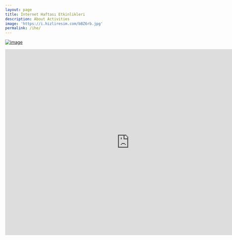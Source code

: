 ```yaml
---
layout: page
title: İnternet Haftası Etkinlikleri
description: About Activities
image: 'https://i.hizliresim.com/bBZ6rb.jpg'
permalink: /ihe/
---
```

 [![image](https://i.hizliresim.com/bBZ6rb.jpg)]() 
<iframe src="https://calendar.google.com/calendar/b/2/embed?title=Mu-Cyber%20%C4%B0nternet%20Haftas%C4%B1%20Etkinlikleri&amp;showTitle=0&amp;showNav=0&amp;showDate=0&amp;showPrint=0&amp;showTabs=0&amp;showCalendars=0&amp;showTz=0&amp;mode=DAY&amp;dates=20180411/20180411&amp;height=600&amp;wkst=1&amp;hl=tr&amp;bgcolor=%23ffffff&amp;src=mucyberlab%40gmail.com&amp;color=%23141414&amp;ctz=Europe%2FIstanbul" style="border-width:0" width="800" height="600" frameborder="0" scrolling="no"></iframe>
